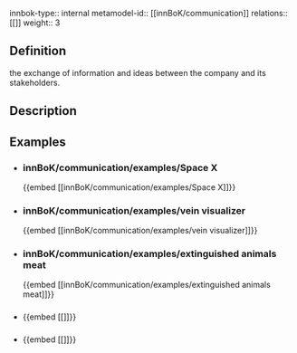 
innbok-type:: internal
metamodel-id:: [[innBoK/communication]]
relations:: [[]]
weight:: 3

## Definition
the exchange of information and ideas between the company and its stakeholders.
## Description
## Examples
- ### innBoK/communication/examples/Space X
	{{embed [[innBoK/communication/examples/Space X]]}}
- ### innBoK/communication/examples/vein visualizer
	{{embed [[innBoK/communication/examples/vein visualizer]]}}
- ### innBoK/communication/examples/extinguished animals meat
	{{embed [[innBoK/communication/examples/extinguished animals meat]]}}
- ### 
	{{embed [[]]}}
- ### 
	{{embed [[]]}}


